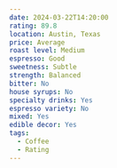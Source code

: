```yaml
---
date: 2024-03-22T14:20:00
rating: 89.8
location: Austin, Texas
price: Average
roast level: Medium
espresso: Good
sweetness: Subtle
strength: Balanced
bitter: No
house syrups: No
specialty drinks: Yes
espresso variety: No
mixed: Yes
edible decor: Yes
tags:
  - Coffee
  - Rating
---
```



